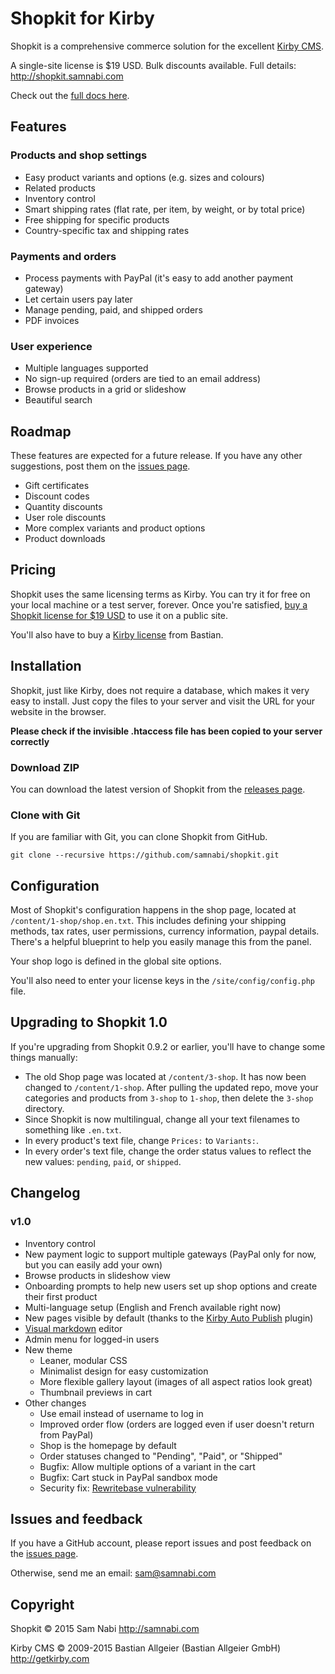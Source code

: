 # Shopkit for Kirby

Shopkit is a comprehensive commerce solution for the excellent [Kirby CMS](http://getkirby.com).

A single-site license is $19 USD. Bulk discounts available. Full details: <http://shopkit.samnabi.com>

Check out the [full docs here](http://shopkit.samnabi.com/docs).

## Features

### Products and shop settings

- Easy product variants and options (e.g. sizes and colours)
- Related products
- Inventory control
- Smart shipping rates (flat rate, per item, by weight, or by total price)
- Free shipping for specific products
- Country-specific tax and shipping rates

### Payments and orders

- Process payments with PayPal (it's easy to add another payment gateway)
- Let certain users pay later
- Manage pending, paid, and shipped orders
- PDF invoices

### User experience

- Multiple languages supported
- No sign-up required (orders are tied to an email address)
- Browse products in a grid or slideshow
- Beautiful search

## Roadmap

These features are expected for a future release. If you have any other suggestions, post them on the [issues page](https://github.com/samnabi/shopkit/issues).

- Gift certificates
- Discount codes
- Quantity discounts
- User role discounts
- More complex variants and product options
- Product downloads

## Pricing

Shopkit uses the same licensing terms as Kirby. You can try it for free on your local machine or a test server, forever. Once you're satisfied, [buy a Shopkit license for $19 USD](http://shopkit.samnabi.com) to use it on a public site.

You'll also have to buy a [Kirby license](http://getkirby.com/license) from Bastian.

## Installation

Shopkit, just like Kirby, does not require a database, which makes it very easy to install. Just copy the files to your server and visit the URL for your website in the browser.

**Please check if the invisible .htaccess file has been copied to your server correctly**

### Download ZIP

You can download the latest version of Shopkit from the [releases page](https://github.com/samnabi/shopkit/releases).

### Clone with Git

If you are familiar with Git, you can clone Shopkit from GitHub.

    git clone --recursive https://github.com/samnabi/shopkit.git

## Configuration

Most of Shopkit's configuration happens in the shop page, located at `/content/1-shop/shop.en.txt`. This includes defining your shipping methods, tax rates, user permissions, currency information, paypal details. There's a helpful blueprint to help you easily manage this from the panel.

Your shop logo is defined in the global site options.

You'll also need to enter your license keys in the `/site/config/config.php` file.

## Upgrading to Shopkit 1.0

If you're upgrading from Shopkit 0.9.2 or earlier, you'll have to change some things manually:

- The old Shop page was located at `/content/3-shop`. It has now been changed to `/content/1-shop`. After pulling the updated repo, move your categories and products from `3-shop` to `1-shop`, then delete the `3-shop` directory.
- Since Shopkit is now multilingual, change all your text filenames to something like `.en.txt`.
- In every product's text file, change `Prices:` to `Variants:`.
- In every order's text file, change the order status values to reflect the new values: `pending`, `paid`, or `shipped`.

## Changelog

### v1.0

- Inventory control
- New payment logic to support multiple gateways (PayPal only for now, but you can easily add your own)
- Browse products in slideshow view
- Onboarding prompts to help new users set up shop options and create their first product
- Multi-language setup (English and French available right now)
- New pages visible by default (thanks to the [Kirby Auto Publish](https://github.com/groenewege/kirby-auto-publish) plugin)
- [Visual markdown](https://github.com/JonasDoebertin/kirby-visual-markdown) editor
- Admin menu for logged-in users
- New theme
    - Leaner, modular CSS
    - Minimalist design for easy customization
    - More flexible gallery layout (images of all aspect ratios look great)
    - Thumbnail previews in cart
- Other changes
    - Use email instead of username to log in
    - Improved order flow (orders are logged even if user doesn't return from PayPal)
    - Shop is the homepage by default
    - Order statuses changed to "Pending", "Paid", or "Shipped"
    - Bugfix: Allow multiple options of a variant in the cart
    - Bugfix: Cart stuck in PayPal sandbox mode
    - Security fix: [Rewritebase vulnerability](https://forum.getkirby.com/t/security-check-your-rewritebase-settings/2142)

## Issues and feedback

If you have a GitHub account, please report issues and post feedback on the [issues page](https://github.com/samnabi/shopkit/issues).

Otherwise, send me an email: <sam@samnabi.com>

## Copyright

Shopkit © 2015 Sam Nabi <http://samnabi.com>

Kirby CMS © 2009-2015 Bastian Allgeier (Bastian Allgeier GmbH) <http://getkirby.com>